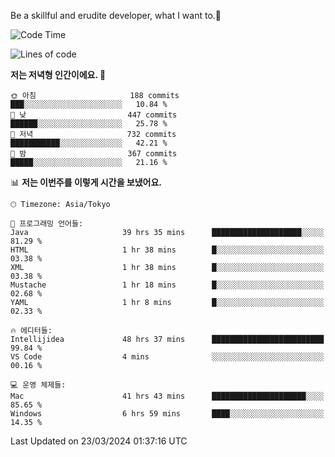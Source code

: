 Be a skillful and erudite developer, what I want to.👶

<!--START_SECTION:waka-->
![Code Time](http://img.shields.io/badge/Code%20Time-578%20hrs%2016%20mins-blue)

![Lines of code](https://img.shields.io/badge/%EC%A0%80%EB%8A%94%20%EC%97%AC%ED%83%9C%EA%B9%8C%EC%A7%80%20-989.0%20thousand%20%EC%A4%84%EC%9D%98%20%EC%BD%94%EB%93%9C%EB%A5%BC%20%EC%9E%91%EC%84%B1%ED%96%88%EC%96%B4%EC%9A%94.-blue)

**저는 저녁형 인간이에요. 🦉** 

```text
🌞 아침                     188 commits         ███░░░░░░░░░░░░░░░░░░░░░░   10.84 % 
🌆 낮　                     447 commits         ██████░░░░░░░░░░░░░░░░░░░   25.78 % 
🌃 저녁                     732 commits         ███████████░░░░░░░░░░░░░░   42.21 % 
🌙 밤　                     367 commits         █████░░░░░░░░░░░░░░░░░░░░   21.16 % 
```


📊 **저는 이번주를 이렇게 시간을 보냈어요.** 

```text
🕑︎ Timezone: Asia/Tokyo

💬 프로그래밍 언어들: 
Java                     39 hrs 35 mins      ████████████████████░░░░░   81.29 % 
HTML                     1 hr 38 mins        █░░░░░░░░░░░░░░░░░░░░░░░░   03.38 % 
XML                      1 hr 38 mins        █░░░░░░░░░░░░░░░░░░░░░░░░   03.38 % 
Mustache                 1 hr 18 mins        █░░░░░░░░░░░░░░░░░░░░░░░░   02.68 % 
YAML                     1 hr 8 mins         █░░░░░░░░░░░░░░░░░░░░░░░░   02.33 % 

🔥 에디터들: 
Intellijidea             48 hrs 37 mins      █████████████████████████   99.84 % 
VS Code                  4 mins              ░░░░░░░░░░░░░░░░░░░░░░░░░   00.16 % 

💻 운영 체제들: 
Mac                      41 hrs 43 mins      █████████████████████░░░░   85.65 % 
Windows                  6 hrs 59 mins       ████░░░░░░░░░░░░░░░░░░░░░   14.35 % 
```


 Last Updated on 23/03/2024 01:37:16 UTC
<!--END_SECTION:waka-->

